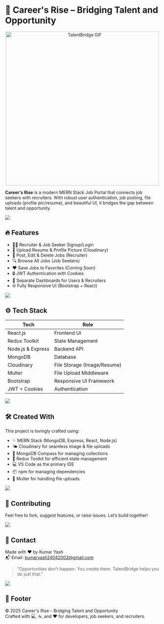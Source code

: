 # 🚀 Career's Rise – Bridging Talent and Opportunity    
                                                       
<p align="center">                       
  <img src="https://media.giphy.com/media/qgQUggAC3Pfv687qPC/giphy.gif" alt="TalentBridge GIF" width="500" />
</p>        

**Career's Rise** is a modern MERN Stack Job Portal that connects job seekers with recruiters. With robust user authentication, job posting, file uploads (profile pic/resume), and beautiful UI, it bridges the gap between talent and opportunity.                    

![](https://i.imgur.com/waxVImv.png)                                 
                  
## 🔥 Features
         
- 👨‍💼 Recruiter & Job Seeker Signup/Login  
- 📄 Upload Resume & Profile Picture (Cloudinary)  
- 📝 Post, Edit & Delete Jobs (Recruiter)  
- 🔍 Browse All Jobs (Job Seekers)  
- ❤️ Save Jobs to Favorites (Coming Soon)  
- 🔒 JWT Authentication with Cookies  
- 🎯 Separate Dashboards for Users & Recruiters  
- 🌐 Fully Responsive UI (Bootstrap + React)  

![](https://i.imgur.com/waxVImv.png)

## ⚙️ Tech Stack

| Tech              | Role                          |
|-------------------|-------------------------------|
| React.js          | Frontend UI                   |
| Redux Toolkit     | State Management              |
| Node.js & Express | Backend API                   |
| MongoDB           | Database                      |
| Cloudinary        | File Storage (Image/Resume)   |
| Multer            | File Upload Middleware        |
| Bootstrap         | Responsive UI Framework       |
| JWT + Cookies     | Authentication                |

![](https://i.imgur.com/waxVImv.png)

## 🛠️ Created With

This project is lovingly crafted using:

- ✨ MERN Stack (MongoDB, Express, React, Node.js)  
- 🌤️ Cloudinary for seamless image & file uploads  
- 💾 MongoDB Compass for managing collections  
- 🧠 Redux Toolkit for efficient state management  
- 💻 VS Code as the primary IDE  
- 📦 npm for managing dependencies  
- 📁 Multer for handling file uploads

![](https://i.imgur.com/waxVImv.png)

## 🙌 Contributing

Feel free to fork, suggest features, or raise issues. Let’s build together!

![](https://i.imgur.com/waxVImv.png)

## 📧 Contact

Made with ❤️ by Kumar Yash  
📬 Email: [kumaryash24042002@gmail.com](mailto:21cse226.kumaryash@giet.edu)

> “Opportunities don't happen. You create them. TalentBridge helps you do just that.”

![](https://i.imgur.com/waxVImv.png)

## 🧭 Footer

© 2025 Career's Rise – Bridging Talent and Opportunity  
Crafted with 💻, ☕, and ❤️ for developers, job seekers, and recruiters.

